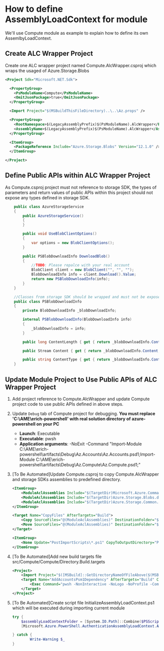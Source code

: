 # How to define AssemblyLoadContext for module

We'll use Compute module as example to explain how to define its own AssemlbyLoadContext.

## Create ALC Wrapper Project

Create one ALC wrapper project named Compute.AlcWrapper.csproj which wraps the usaged of Azure.Storage.Blobs

```xml
<Project Sdk="Microsoft.NET.Sdk">

  <PropertyGroup>
    <PsModuleName>Compute</PsModuleName>
    <OmitJsonPackage>true</OmitJsonPackage>
  </PropertyGroup>

  <Import Project="$(MSBuildThisFileDirectory)..\..\Az.props" />

  <PropertyGroup>
    <RootNamespace>$(LegacyAssemblyPrefix)$(PsModuleName).AlcWrapper</RootNamespace>
    <AssemblyName>$(LegacyAssemblyPrefix)$(PsModuleName).AlcWrapper</AssemblyName>
  </PropertyGroup>

  <ItemGroup>
    <PackageReference Include="Azure.Storage.Blobs" Version="12.1.0" />
  </ItemGroup>

</Project>
```

## Define Public APIs within ALC Wrapper Project

As Compute.csproj project must not reference to storage SDK, the types of parameters and return values of public APIs within this project should not expose any types defined in storage SDK.

```csharp
    public class AzureStorageService
    {
        public AzureStorageService()
        {
        }

        public void UseBlobClientOptions()
        {
            var options = new BlobClientOptions();
        }

        public PSBlobDownloadInfo DownloadBlob()
        {
            //TODO: Please repalce with your real account
            BlobClient client = new BlobClient("", "", "");
            BlobDownloadInfo info = client.Download().Value;
            return new PSBlobDownloadInfo(info);
        }
    }

    //Classes from storage SDK should be wrapped and must not be exposed as public here  
    public class PSBlobDownloadInfo
    {
        private BlobDownloadInfo _blobDownloadInfo;

        internal PSBlobDownloadInfo(BlobDownloadInfo info)
        {
            _blobDownloadInfo = info;
        }

        public long ContentLength { get { return _blobDownloadInfo.ContentLength; } }

        public Stream Content { get { return _blobDownloadInfo.Content; } }

        public string ContentType { get { return _blobDownloadInfo.ContentType; } }
    }
```

## Update Module Project to Use Public APIs of ALC Wrapper Project

1. Add project reference to Compute.AlcWrapper and update Compute project code to use public APIs defined in above steps.

1. Update `Debug` tab of Compute project for debugging. **You must replace 'C:\AME\erich-powershell' with real solution directory of azure-powershell on your PC**

    - **Launch**: Executable
    - **Executable**: pwsh
    - **Application arguments**: -NoExit -Command "Import-Module C:\AME\erich-powershell\artifacts\Debug\Az.Accounts\Az.Accounts.psd1;Import-Module C:\AME\erich-powershell\artifacts\Debug\Az.Compute\Az.Compute.psd1;"

1. [To Be Automated]Update Compute.csproj to copy Compute.AlcWrapper and storage SDKs assemblies to predefined directory.

    ```xml
    <ItemGroup>
        <ModuleAclAssemblies Include="$(TargetDir)Microsoft.Azure.Commands.Compute.AlcWrapper.dll" />
        <ModuleAclAssemblies Include="$(TargetDir)Azure.Storage.Blobs.dll" />
        <ModuleAclAssemblies Include="$(TargetDir)Azure.Storage.Common.dll" />
    </ItemGroup>

    <Target Name="CopyFiles" AfterTargets="Build">
        <Copy SourceFiles="@(ModuleAclAssemblies)" DestinationFolder="$(TargetDir)\PreloadAssemblies" />
        <Move SourceFiles="@(ModuleAclAssemblies)" DestinationFolder="$(TargetDir)\ModuleAclAssemblies" />
    </Target>

    <ItemGroup>
        <None Update="PostImportScripts\*.ps1" CopyToOutputDirectory="PreserveNewest" />
    </ItemGroup>
    ```

1. [To Be Automated]Add new build targets file src/Compute/Compute/Directory.Build.targets

    ```xml
    <Project>
        <Import Project="$([MSBuild]::GetDirectoryNameOfFileAbove($(MSBuildThisFileDirectory).., Directory.Build.targets))\Directory.Build.targets" />
        <Target Name="AddAccountsPsm1Dependency" AfterTargets="Build" Condition="'$(Configuration)' == 'Debug'">
            <Exec Command="pwsh -NonInteractive -NoLogo -NoProfile -Command &quot;. '$(OutDir)../../../tools/AddModulePsm1Dependency.ps1' -ModuleFolder '$(OutDir)' -IgnorePwshVersion &quot;" />
        </Target>
    </Project>
    ```

1. [To Be Automated]Create script file InitializeAssemblyLoadContext.ps1 which will be executed during importing current module

    ```powershell
    try {
        $assemblyLoadContextFolder = [System.IO.Path]::Combine($PSScriptRoot, "..", "ModuleAclAssemblies")
        [Microsoft.Azure.PowerShell.AuthenticationAssemblyLoadContext.AzAssemblyLoadContextInitializer]::RegisterModuleAssemblyLoadContext("Microsoft.Azure.Commands.Compute.AlcWrapper", $assemblyLoadContextFolder)

    } catch {
            Write-Warning $_
    }
    ```
